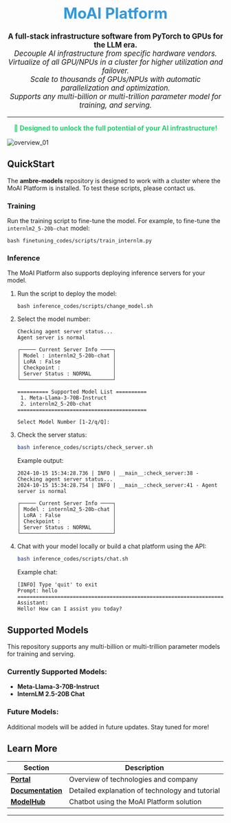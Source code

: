 <div align="center">
  <h1 style="font-size: 2.5em; color: #3498db;">MoAI Platform</h1>
</div>

<p align="center" style="font-size: 1.2em;">
  <strong>A full-stack infrastructure software from PyTorch to GPUs for the LLM era.</strong><br/>
  <em>Decouple AI infrastructure from specific hardware vendors.</em><br/>
  <em>Virtualize of all GPU/NPUs in a cluster for higher utilization and failover.</em><br/>
  <em>Scale to thousands of GPUs/NPUs with automatic parallelization and optimization.</em><br/>
  <em>Supports any multi-billion or multi-trillion parameter model for training, and serving.</em><br/>
</p>

<hr/>

<p align="center" style="font-size: 1.1em; color: #2ecc71;">
  <strong>🚀 Designed to unlock the full potential of your AI infrastructure!</strong>
</p>

![overview_01](https://github.com/user-attachments/assets/a1d7b9b5-83f6-4844-8f16-fb6a288f54b3)



## QuickStart

The **ambre-models** repository is designed to work with a cluster where the MoAI Platform is installed. To test these scripts, please contact us.

### Training

Run the training script to fine-tune the model. For example, to fine-tune the `internlm2_5-20b-chat` model:

```
bash finetuning_codes/scripts/train_internlm.py
```
### Inference

The MoAI Platform also supports deploying inference servers for your model.

1. Run the script to deploy the model:

    ```
    bash inference_codes/scripts/change_model.sh
    ```

2. Select the model number:

    ```
    Checking agent server status...
    Agent server is normal
    
    ┌───── Current Server Info ────┐
    │ Model : internlm2_5-20b-chat │
    │ LoRA : False                 │
    │ Checkpoint :                 │
    │ Server Status : NORMAL       │
    └──────────────────────────────┘

    ========== Supported Model List ==========
     1. Meta-Llama-3-70B-Instruct
     2. internlm2_5-20b-chat
    ==========================================
    
    Select Model Number [1-2/q/Q]:
    ```

3. Check the server status:

    ```bash
    bash inference_codes/scripts/check_server.sh
    ```

    Example output:

    ```
    2024-10-15 15:34:28.736 | INFO | __main__:check_server:38 - Checking agent server status...
    2024-10-15 15:34:28.754 | INFO | __main__:check_server:41 - Agent server is normal
    
    ┌───── Current Server Info ────┐
    │ Model : internlm2_5-20b-chat │
    │ LoRA : False                 │
    │ Checkpoint :                 │
    │ Server Status : NORMAL       │
    └──────────────────────────────┘
    ```

4. Chat with your model locally or build a chat platform using the API:

    ```bash
    bash inference_codes/scripts/chat.sh
    ```

    Example chat:

    ```
    [INFO] Type 'quit' to exit
    Prompt: hello
    ================================================================================
    Assistant:
    Hello! How can I assist you today?
    ```

## Supported Models

This repository supports any multi-billion or multi-trillion parameter models for training and serving. 

### Currently Supported Models:

- **Meta-Llama-3-70B-Instruct**
- **InternLM 2.5-20B Chat**

### Future Models:

Additional models will be added in future updates. Stay tuned for more!
## Learn More

| **Section**       | **Description**                                 |
|-------------------|-------------------------------------------------|
| **[Portal](https://moreh.io/)**        | Overview of technologies and company            |
| **[Documentation](https://docs.moreh.io/)** | Detailed explanation of technology and tutorial |
| **[ModelHub](https://model-hub.moreh.io/)**     | Chatbot using the MoAI Platform solution        |


---
